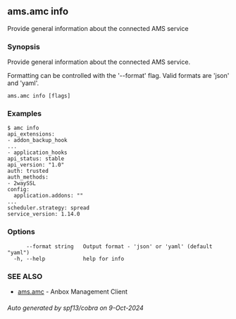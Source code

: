 ## ams.amc info

Provide general information about the connected AMS service

### Synopsis

Provide general information about the connected AMS service.

Formatting can be controlled with the '--format' flag.
Valid formats are 'json' and 'yaml'.

```
ams.amc info [flags]
```

### Examples

```
$ amc info
api_extensions:
- addon_backup_hook
...
- application_hooks
api_status: stable
api_version: "1.0"
auth: trusted
auth_methods:
- 2waySSL
config:
  application.addons: ""
...
scheduler.strategy: spread
service_version: 1.14.0
```

### Options

```
      --format string   Output format - 'json' or 'yaml' (default "yaml")
  -h, --help            help for info
```

### SEE ALSO

* [ams.amc](ams.amc.md)	 - Anbox Management Client

###### Auto generated by spf13/cobra on 9-Oct-2024
